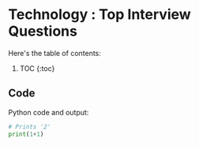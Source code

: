 # Technology : Top Interview Questions 

Here's the table of contents:

1. TOC
{:toc}

## Code

Python code and output:

```python
# Prints '2'
print(1+1)
```

